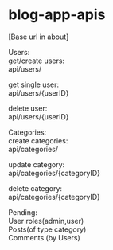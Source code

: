 ﻿# blog-app-apis
 
 [Base url in about]

Users:\
get/create users:\
api/users/

get single user:\
api/users/{userID}

delete user:\
api/users/{userID}

Categories:\
create categories:\
api/categories/

update category:\
api/categories/{categoryID}

delete category:\
api/categories/{categoryID}


Pending:\
User roles(admin,user)\
Posts(of type category)\
Comments (by Users)



